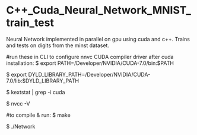 C++_Cuda_Neural_Network_MNIST_train_test
===================

Neural Network implemented in parallel on gpu using cuda and c++. Trains and tests on digits from the minst dataset.


#run these in CLI to configure nnvc CUDA compiler driver after cuda installation:
$ export PATH=/Developer/NVIDIA/CUDA-7.0/bin:$PATH

$ export DYLD_LIBRARY_PATH=/Developer/NVIDIA/CUDA-7.0/lib:$DYLD_LIBRARY_PATH

$ kextstat | grep -i cuda

$ nvcc -V

#to compile & run:
$ make

$ ./Network
